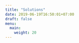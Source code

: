 ```yaml
---
title: "Solutions"
date: 2019-06-19T16:50:01+07:00
draft: false
menu:
  main:
    weight: 20
---
```


